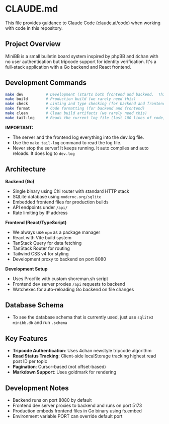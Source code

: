 # CLAUDE.md

This file provides guidance to Claude Code (claude.ai/code) when working with code in this repository.

## Project Overview

MiniBB is a small bulletin board system inspired by phpBB and 4chan with no user authentication but tripcode support for identity verification. It's a full-stack application with a Go backend and React frontend.

## Development Commands

```bash
make dev          # Development (starts both frontend and backend.  This autoreloads and auto compiles.  Don't ever stop the server)
make build        # Production build (we rarely need this)
make check        # Linting and type checking (for backend and frontend)
make format       # Code formatting (for backend and frontend)
make clean        # Clean build artifacts (we rarely need this)
make tail-log     # Reads the current log file (last 100 lines of code)
```

**IMPORTANT:**

* The server and the frontend log everything into the dev.log file.
* Use the `make tail-log` command to read the log file. 
* Never stop the server! It keeps running.  It auto compiles and auto reloads.  It does log to `dev.log`

## Architecture

**Backend (Go)**
- Single binary using Chi router with standard HTTP stack
- SQLite database using `modernc.org/sqlite`
- Embedded frontend files for production builds
- API endpoints under `/api/`
- Rate limiting by IP address

**Frontend (React/TypeScript)**
- We always use `npm` as a package manager
- React with Vite build system
- TanStack Query for data fetching
- TanStack Router for routing  
- Tailwind CSS v4 for styling
- Development proxy to backend on port 8080

**Development Setup**
- Uses Procfile with custom shoreman.sh script
- Frontend dev server proxies `/api` requests to backend
- Watchexec for auto-reloading Go backend on file changes

## Database Schema

- To see the database schema that is currently used, just use `sqlite3 minibb.db` and run `.schema`

## Key Features

- **Tripcode Authentication**: Uses 4chan newstyle tripcode algorithm
- **Read Status Tracking**: Client-side localStorage tracking highest read post ID per topic
- **Pagination**: Cursor-based (not offset-based)
- **Markdown Support**: Uses goldmark for rendering

## Development Notes

- Backend runs on port 8080 by default
- Frontend dev server proxies to backend and runs on port 5173
- Production embeds frontend files in Go binary using fs.embed
- Environment variable PORT can override default port